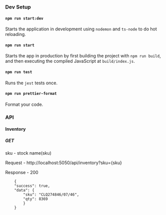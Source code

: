 ### Dev Setup
#### `npm run start:dev`

Starts the application in development using `nodemon` and `ts-node` to do hot reloading.

#### `npm run start`

Starts the app in production by first building the project with `npm run build`, and then executing the compiled JavaScript at `build/index.js`.

#### `npm run test`

Runs the `jest` tests once.

#### `npm run prettier-format`

Format your code.

### API

#### Inventory

##### GET 

sku - stock name(sku)

Request - http://localhost:5050/api/inventory?sku={sku}

Response - 200

```
    {
    "success": true,
    "data": {
        "sku": "CLQ274846/07/46",
        "qty": 8369
        }
    }
```


